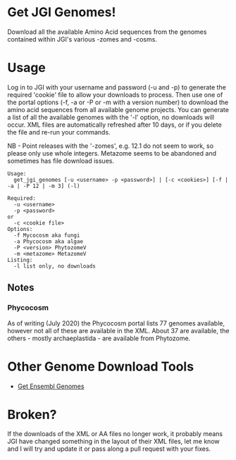 # Get JGI Genomes!
Download all the available Amino Acid sequences from the genomes contained within JGI's various -zomes and -cosms.

# Usage
Log in to JGI with your username and password (-u and -p) to generate the required 'cookie' file to allow your downloads to process. Then use one of the portal options (-f, -a or -P or -m with a version number) to download the amino acid sequences from all available genome projects. You can generate a list of all the available genomes with the '-l' option, no downloads will occur. XML files are automatically refreshed after 10 days, or if you delete the file and re-run your commands.

NB - Point releases with the '-zomes', e.g. 12.1 do not seem to work, so please only use whole integers. Metazome seems to be abandoned and sometimes has file download issues.

```
Usage:
  get_jgi_genomes [-u <username> -p <password>] | [-c <cookies>] [-f | -a | -P 12 | -m 3] (-l)

Required:
  -u <username>
  -p <password>
or
  -c <cookie file>
Options:
  -f Mycocosm aka fungi
  -a Phycocosm aka algae
  -P <version> PhytozomeV
  -m <metazome> MetazomeV
Listing:
  -l list only, no downloads
```
## Notes
### Phycocosm
As of writing (July 2020) the Phycocosm portal lists 77 genomes available, however not all of these are available in the XML. About 37 are available, the others - mostly archaeplastida - are available from Phytozome.

# Other Genome Download Tools
 * [Get Ensembl Genomes](https://github.com/guyleonard/get_ensembl_genomes)

# Broken?
If the downloads of the XML or AA files no longer work, it probably means JGI have changed something in the layout of their XML files, let me know and I will try and update it or pass along a pull request with your fixes.
